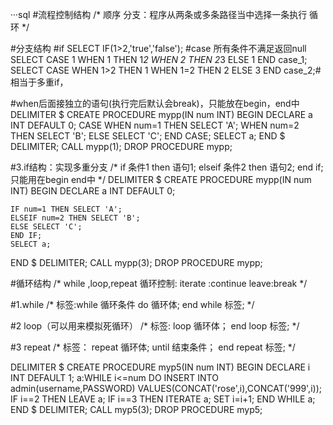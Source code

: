 ···sql
#流程控制结构
/*
顺序
分支：程序从两条或多条路径当中选择一条执行
循环
*/

#分支结构
#if
SELECT IF(1>2,'true','false');
#case 所有条件不满足返回null
SELECT CASE 1 WHEN 1 THEN 1*2 WHEN 2 THEN 2*3 ELSE 1 END case_1;
SELECT CASE WHEN 1>2 THEN 1 WHEN 1=2 THEN 2 ELSE 3 END case_2;#相当于多重if，

#when后面接独立的语句(执行完后默认会break)，只能放在begin，end中
DELIMITER $
CREATE PROCEDURE mypp(IN num INT)
BEGIN
	DECLARE a INT DEFAULT 0;
	CASE 
	WHEN num=1 THEN SELECT 'A';
	WHEN num=2 THEN SELECT 'B';
	ELSE SELECT 'C';
	END CASE;
	SELECT a;
END $
DELIMITER;
CALL mypp(1);
DROP PROCEDURE mypp;

#3.if结构：实现多重分支
/*
if 条件1 then 语句1;
elseif 条件2 then 语句2;
end if;
只能用在begin end中
*/
DELIMITER $
CREATE PROCEDURE mypp(IN num INT)
BEGIN
	DECLARE a INT DEFAULT 0;
	 
	IF num=1 THEN SELECT 'A';
	ELSEIF num=2 THEN SELECT 'B';
	ELSE SELECT 'C';
	END IF;
	SELECT a;
END $
DELIMITER;
CALL mypp(3);
DROP PROCEDURE mypp;

#循环结构
/*
while ,loop,repeat
循环控制:
iterate :continue
leave:break
*/

#1.while 
/*
标签:while 循环条件 do
	循环体;
	end while 标签;
*/

#2 loop（可以用来模拟死循环）
/*
标签: loop
	循环体；
	end loop 标签;
*/

#3 repeat
/*
标签： repeat
	循环体;
	until 结束条件；
	end repeat 标签;
*/

DELIMITER $
CREATE	PROCEDURE myp5(IN num INT)
BEGIN
	DECLARE i INT DEFAULT 1;
	a:WHILE i<=num DO
		INSERT INTO admin(username,PASSWORD) VALUES(CONCAT('rose',i),CONCAT('999',i));
		IF i==2 THEN LEAVE a;
		IF i==3 THEN ITERATE a;
		SET i=i+1;
	END WHILE a;
END $
DELIMITER;
CALL myp5(3);
DROP PROCEDURE myp5;	
```
